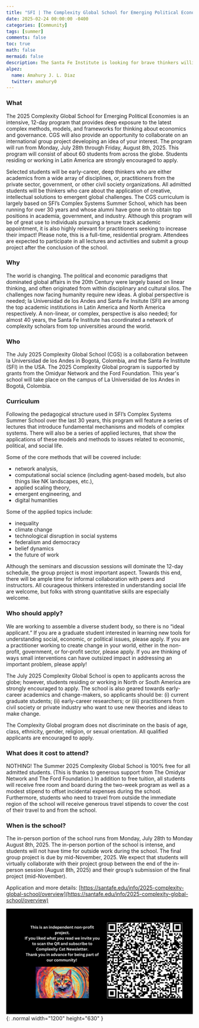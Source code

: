 ```yaml
---
title: "SFI | The Complexity Global School for Emerging Political Economies"
date: 2025-02-24 00:00:00 -0400
categories: [Community]
tags: [summer]
comments: false
toc: true
math: false
mermaid: false
description: The Santa Fe Institute is looking for brave thinkers willing to explore new ideas about economics, policy, and governance. Early-career scholars and change-makers from civil society and private industry are equally encouraged to apply. 
alpez:
  name: Amahury J. L. Diaz
  twitter: amahury0
---
```

### What
The 2025 Complexity Global School for Emerging Political Economies is an intensive, 12-day program that provides deep exposure to the latest complex methods, models, and frameworks for thinking about economics and governance. CGS will also provide an opportunity to collaborate on an international group project developing an idea of your interest. The program will run from Monday, July 28th through Friday, August 8th, 2025. This program will consist of about 60 students from across the globe. Students residing or working in Latin America are strongly encouraged to apply. 

Selected students will be early-career, deep thinkers who are either academics from a wide array of disciplines, or, practitioners from the private sector, government, or other civil society organizations. All admitted students will be thinkers who care about the application of creative, intellectual solutions to emergent global challenges. The CGS curriculum is largely based on SFI’s Complex Systems Summer School, which has been running for over 30 years and whose alumni have gone on to obtain top positions in academia, government, and industry. Although this program will be of great use to individuals pursuing a tenure track academic appointment, it is also highly relevant for practitioners seeking to increase their impact! Please note, this is a full-time, residential program. Attendees are expected to participate in all lectures and activities and submit a group project after the conclusion of the school.

### Why
The world is changing. The political and economic paradigms that dominated global affairs in the 20th  Century were largely based on linear thinking, and often originated from within disciplinary and cultural silos. The challenges now facing humanity require new ideas. A global perspective is needed; la Universidad de los Andes and Santa Fe Insitute (SFI) are among the top academic institutions in Latin America and North America respectively. A non-linear, or complex, perspective is also needed; for almost 40 years, the Santa Fe Institute has coordinated a network of complexity scholars from top universities around the world. 

### Who
The July 2025 Complexity Global School (CGS) is a collaboration between la Universidad de los Andes in Bogotá, Colombia, and the Santa Fe Institute (SFI) in the USA. The 2025 Complexity Global program is supported by grants from the Omidyar Network and the Ford Foundation. This year's school will take place on the campus of La Universidad de los Andes in Bogotá, Colombia.

### Curriculum
Following the pedagogical structure used in SFI’s Complex Systems Summer School over the last 30 years, this program will feature a series of lectures that introduce fundamental mechanisms and models of complex systems. There will also be a series of applied lectures, that show the applications of these models and methods to issues related to economic, political, and social life.

Some of the core methods that will be covered include:
- network analysis,
- computational social science (including agent-based models, but also things like NK landscapes, etc.),
- applied scaling theory,
- emergent engineering, and
- digital humanities

Some of the applied topics include:
- inequality
- climate change
- technological disruption in social systems
- federalism and democracy
- belief dynamics
- the future of work

Although the seminars and discussion sessions will dominate the 12-day schedule, the group project is most important aspect. Towards this end, there will be ample time for informal collaboration with peers and instructors. All courageous thinkers interested in understanding social life are welcome, but folks with strong quantitative skills are especially welcome.

### Who should apply? 
We are working to assemble a diverse student body, so there is no “ideal applicant.” If you are a graduate student interested in learning new tools for understanding social, economic, or political issues, please apply. If you are a practitioner working to create change in your world, either in the non-profit, government, or for-profit sector, please apply. If you are thinking of ways small interventions can have outsized impact in addressing an important problem, please apply!

The July 2025 Complexity Global School is open to applicants across the globe; however, students residing or working in North or South America are strongly encouraged to apply. The school is also geared towards early-career academics and change-makers, so applicants should be: (i) current graduate students; (ii) early-career researchers; or (iii) practitioners from civil society or private industry who want to use new theories and ideas to make change. 

The Complexity Global program does not discriminate on the basis of age, class, ethnicity, gender, religion, or sexual orientation. All qualified applicants are encouraged to apply. 

### What does it cost to attend?
NOTHING! The Summer 2025 Complexity Global School is 100% free for all admitted students. (This is thanks to generous support from The Omidyar Network and The Ford Foundation.) In addition to free tuition, all students will receive free room and board during the two-week program as well as a modest stipend to offset incidental expenses during the school. Furthermore, students who need to travel from outside the immediate region of the school will receive generous travel stipends to cover the cost of their travel to and from the school. 

### When is the school?
The in-person portion of the school runs from Monday, July 28th to Monday August 8th, 2025. The in-person portion of the school is intense, and students will not have time for outside work during the school. The final group project is due by mid-November, 2025. We expect that students will virtually collaborate with their project group between the end of the in-person session (August 8th, 2025) and their group’s submission of the final project (mid-November).

Application and more details: [https://santafe.edu/info/2025-complexity-global-school/overview](https://santafe.edu/info/2025-complexity-global-school/overview)

![Desktop View](/assets/img/fix/complexity-cat-newsletter.png){: .normal width="1200" height="630" }
